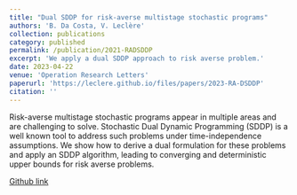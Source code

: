 ```yaml
---
title: "Dual SDDP for risk-averse multistage stochastic programs"
authors: 'B. Da Costa, V. Leclère'
collection: publications
category: published
permalink: /publication/2021-RADSDDP
excerpt: 'We apply a dual SDDP approach to risk averse problem.'
date: 2023-04-22
venue: 'Operation Research Letters'
paperurl: 'https://leclere.github.io/files/papers/2023-RA-DSDDP'
citation: ''
---
```

Risk-averse multistage stochastic programs appear in multiple areas and are challenging to solve. Stochastic Dual Dynamic Programming (SDDP) is a well known tool to address such problems under time-independence assumptions. We show how to derive a dual formulation for these problems and apply an SDDP algorithm, leading to converging and deterministic upper bounds for risk averse problems.

[Github link](https://github.com/bfpc/DualSDDP.jl)
